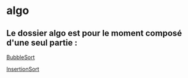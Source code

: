 # algo

## Le dossier algo est pour le moment composé d'une seul partie : 

[BubbleSort](BubbleSort.md)

[InsertionSort](InsertionSort.md)